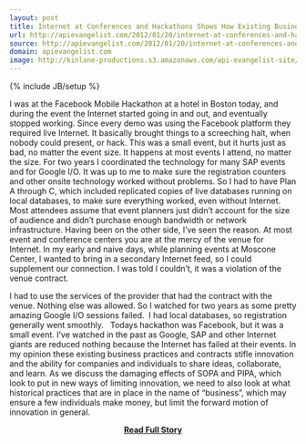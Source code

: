 ```yaml
---
layout: post
title: Internet at Conferences and Hackathons Shows How Existing Business Practices Can Slow Innovation
url: http://apievangelist.com/2012/01/20/internet-at-conferences-and-hackathons-shows-how-existing-business-practices-can-slow-innovation/
source: http://apievangelist.com/2012/01/20/internet-at-conferences-and-hackathons-shows-how-existing-business-practices-can-slow-innovation/
domain: apievangelist.com
image: http://kinlane-productions.s3.amazonaws.com/api-evangelist-site/blog/internet-pipes.jpg
---
```

{% include JB/setup %}<p>
I was at the Facebook Mobile Hackathon&nbsp;at a hotel in Boston today, and during the event the Internet started going in and out, and eventually stopped working.
Since every demo was using the Facebook platform they required live Internet.  It basically brought things to a screeching halt, when nobody could present, or hack.
This was a small event, but it hurts just as bad, no matter the event size.  It happens at most events I attend, no matter the size.
For two years I coordinated the technology for  many SAP events and for Google I/O.  It was up to me to make sure the registration counters and other onsite technology worked without problems.  So I had to have Plan A through C, which included replicated copies of live databases running on local databases, to make sure everything worked, even without Internet.
Most attendees assume that event planners just didn&rsquo;t account for the size of audience and didn&rsquo;t purchase enough bandwidth or network infrastructure.  Having been on the other side, I&rsquo;ve seen the reason.
At most event and conference centers you are at the mercy of the venue for Internet.  In my early and naive days, while planning events at Moscone Center, I wanted to bring in a secondary Internet feed, so I could supplement our connection.  I was told I couldn&rsquo;t, it was a violation of the venue contract.

I had to use the services of the provider that had the contract with the venue.  Nothing else was allowed.  So I watched for two years as some pretty amazing Google I/O sessions failed. &nbsp;I had local databases, so registration generally went smoothly. &nbsp;
Todays hackathon was Facebook, but it was a small event.  I&rsquo;ve watched in the past as Google, SAP and other Internet giants are reduced nothing because the Internet has failed at their events.
In my opinion these existing business practices and contracts stifle innovation and the ability for companies and individuals to share ideas, collaborate, and learn.
As we discuss the damaging effects of SOPA and PIPA, which look to put in new ways of limiting innovation, we need to also look at what historical practices that are in place in the name of &ldquo;business&rdquo;, which may ensure a few individuals make money, but limit the forward motion of innovation in general.</p>
<center><p><a href="http://apievangelist.com/2012/01/20/internet-at-conferences-and-hackathons-shows-how-existing-business-practices-can-slow-innovation/" style='padding:25px; font-sze:18px; font-weight: bold;'>Read Full Story</a></p></center>
